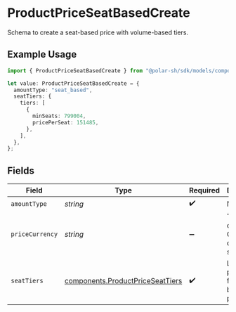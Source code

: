 # ProductPriceSeatBasedCreate

Schema to create a seat-based price with volume-based tiers.

## Example Usage

```typescript
import { ProductPriceSeatBasedCreate } from "@polar-sh/sdk/models/components/productpriceseatbasedcreate.js";

let value: ProductPriceSeatBasedCreate = {
  amountType: "seat_based",
  seatTiers: {
    tiers: [
      {
        minSeats: 799004,
        pricePerSeat: 151485,
      },
    ],
  },
};
```

## Fields

| Field                                                                                | Type                                                                                 | Required                                                                             | Description                                                                          |
| ------------------------------------------------------------------------------------ | ------------------------------------------------------------------------------------ | ------------------------------------------------------------------------------------ | ------------------------------------------------------------------------------------ |
| `amountType`                                                                         | *string*                                                                             | :heavy_check_mark:                                                                   | N/A                                                                                  |
| `priceCurrency`                                                                      | *string*                                                                             | :heavy_minus_sign:                                                                   | The currency. Currently, only `usd` is supported.                                    |
| `seatTiers`                                                                          | [components.ProductPriceSeatTiers](../../models/components/productpriceseattiers.md) | :heavy_check_mark:                                                                   | List of pricing tiers for seat-based pricing.                                        |